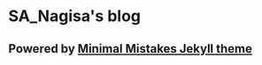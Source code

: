 # SA_Nagisa's blog
## Powered by [Minimal Mistakes Jekyll theme](https://mmistakes.github.io/minimal-mistakes/)
